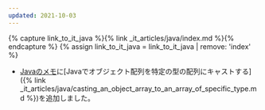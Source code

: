 ```yaml
---
updated: 2021-10-03
---
```

{% capture link_to_it_java %}{% link _it_articles/java/index.md %}{% endcapture %}
{% assign link_to_it_java = link_to_it_java | remove: 'index' %}

- [Javaのメモ]({{link_to_it_java}})に[Javaでオブジェクト配列を特定の型の配列にキャストする]({% link _it_articles/java/casting_an_object_array_to_an_array_of_specific_type.md %})を追加しました。
